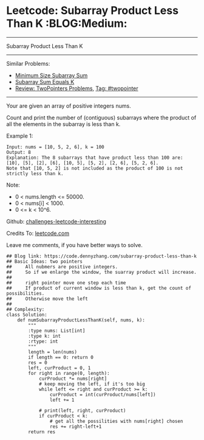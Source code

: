 # Leetcode: Subarray Product Less Than K     :BLOG:Medium:


---

Subarray Product Less Than K  

---

Similar Problems:  
-   [Minimum Size Subarray Sum](https://code.dennyzhang.com/minimum-size-subarray-sum)
-   [Subarray Sum Equals K](https://code.dennyzhang.com/subarray-sum-equals-k)
-   [Review: TwoPointers Problems](https://code.dennyzhang.com/review-twopointer), [Tag: #twopointer](https://code.dennyzhang.com/tag/twopointer)

---

Your are given an array of positive integers nums.  

Count and print the number of (contiguous) subarrays where the product of all the elements in the subarray is less than k.  

Example 1:  

    Input: nums = [10, 5, 2, 6], k = 100
    Output: 8
    Explanation: The 8 subarrays that have product less than 100 are: [10], [5], [2], [6], [10, 5], [5, 2], [2, 6], [5, 2, 6].
    Note that [10, 5, 2] is not included as the product of 100 is not strictly less than k.

Note:  

-   0 < nums.length <= 50000.
-   0 < nums[i] < 1000.
-   0 <= k < 10^6.

Github: [challenges-leetcode-interesting](https://github.com/DennyZhang/challenges-leetcode-interesting/tree/master/subarray-product-less-than-k)  

Credits To: [leetcode.com](https://leetcode.com/problems/subarray-product-less-than-k/description/)  

Leave me comments, if you have better ways to solve.  

    ## Blog link: https://code.dennyzhang.com/subarray-product-less-than-k
    ## Basic Ideas: two pointers
    ##     All nubmers are positive integers. 
    ##     So if we enlarge the window, the suarray product will increase.
    ##
    ##     right pointer move one step each time
    ##     If product of current window is less than k, get the count of possibilities.
    ##     Otherwise move the left
    ##
    ## Complexity:
    class Solution:
        def numSubarrayProductLessThanK(self, nums, k):
            """
            :type nums: List[int]
            :type k: int
            :rtype: int
            """
            length = len(nums)
            if length == 0: return 0
            res = 0
            left, curProduct = 0, 1
            for right in range(0, length):
                curProduct *= nums[right]
                # keep moving the left, if it's too big
                while left <= right and curProduct >= k:
                    curProduct = int(curProduct/nums[left])
                    left += 1 
    
                # print(left, right, curProduct)
                if curProduct < k:
                    # get all the possilities with nums[right] chosen
                    res += right-left+1
            return res